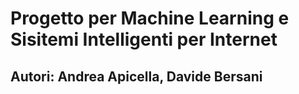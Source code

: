 # Progetto per Machine Learning e Sisitemi Intelligenti per Internet

## Autori: Andrea Apicella, Davide Bersani 
